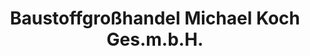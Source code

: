 ---
title: "Baustoffgroßhandel Michael Koch Ges.m.b.H."
url: /mattersburg/baustoffgrosshandel-michael-koch-ges-m-b-h/
shop: Baustoffe
---